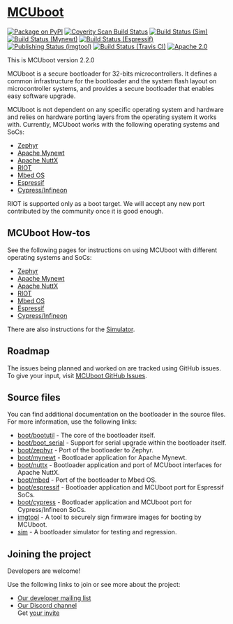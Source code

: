 # [MCUboot](http://mcuboot.com/)

[![Package on PyPI](https://img.shields.io/pypi/v/imgtool.svg)][pypi]
[![Coverity Scan Build Status](https://scan.coverity.com/projects/12307/badge.svg)][coverity]
[![Build Status (Sim)](https://github.com/mcu-tools/mcuboot/workflows/Sim/badge.svg)][sim]
[![Build Status (Mynewt)](https://github.com/mcu-tools/mcuboot/workflows/Mynewt/badge.svg)][mynewt]
[![Build Status (Espressif)](https://github.com/mcu-tools/mcuboot/workflows/Espressif/badge.svg)][espressif]
[![Publishing Status (imgtool)](https://github.com/mcu-tools/mcuboot/workflows/imgtool/badge.svg)][imgtool]
[![Build Status (Travis CI)](https://img.shields.io/travis/mcu-tools/mcuboot/main.svg?label=travis-ci)][travis]
[![Apache 2.0](https://img.shields.io/badge/License-Apache%202.0-blue.svg)][license]

[pypi]: https://pypi.org/project/imgtool/
[coverity]: https://scan.coverity.com/projects/mcuboot
[sim]: https://github.com/mcu-tools/mcuboot/actions?query=workflow:Sim
[mynewt]: https://github.com/mcu-tools/mcuboot/actions?query=workflow:Mynewt
[espressif]: https://github.com/mcu-tools/mcuboot/actions?query=workflow:Espressif
[imgtool]: https://github.com/mcu-tools/mcuboot/actions?query=workflow:imgtool
[travis]: https://travis-ci.org/mcu-tools/mcuboot
[license]: https://github.com/mcu-tools/mcuboot/blob/main/LICENSE

This is MCUboot version 2.2.0

MCUboot is a secure bootloader for 32-bits microcontrollers. It defines a
common infrastructure for the bootloader and the system flash layout on
microcontroller systems, and provides a secure bootloader that enables easy
software upgrade.

MCUboot is not dependent on any specific operating system and hardware and
relies on hardware porting layers from the operating system it works with.
Currently, MCUboot works with the following operating systems and SoCs:
- [Zephyr](https://www.zephyrproject.org/)
- [Apache Mynewt](https://mynewt.apache.org/)
- [Apache NuttX](https://nuttx.apache.org/)
- [RIOT](https://www.riot-os.org/)
- [Mbed OS](https://os.mbed.com/)
- [Espressif](https://www.espressif.com/)
- [Cypress/Infineon](https://www.cypress.com/)

RIOT is supported only as a boot target. We will accept any new
port contributed by the community once it is good enough.

## MCUboot How-tos

See the following pages for instructions on using MCUboot with different
operating systems and SoCs:
- [Zephyr](docs/readme-zephyr.md)
- [Apache Mynewt](docs/readme-mynewt.md)
- [Apache NuttX](docs/readme-nuttx.md)
- [RIOT](docs/readme-riot.md)
- [Mbed OS](docs/readme-mbed.md)
- [Espressif](docs/readme-espressif.md)
- [Cypress/Infineon](boot/cypress/README.md)

There are also instructions for the [Simulator](sim/README.rst).

## Roadmap

The issues being planned and worked on are tracked using GitHub issues. To
give your input, visit [MCUboot GitHub
Issues](https://github.com/mcu-tools/mcuboot/issues).

## Source files

You can find additional documentation on the bootloader in the source files.
For more information, use the following links:
- [boot/bootutil](https://github.com/mcu-tools/mcuboot/tree/main/boot/bootutil) - The core of the bootloader itself.
- [boot/boot\_serial](https://github.com/mcu-tools/mcuboot/tree/main/boot/boot_serial) - Support for serial upgrade within the bootloader itself.
- [boot/zephyr](https://github.com/mcu-tools/mcuboot/tree/main/boot/zephyr) - Port of the bootloader to Zephyr.
- [boot/mynewt](https://github.com/mcu-tools/mcuboot/tree/main/boot/mynewt) - Bootloader application for Apache Mynewt.
- [boot/nuttx](https://github.com/mcu-tools/mcuboot/tree/main/boot/nuttx) - Bootloader application and port of MCUboot interfaces for Apache NuttX.
- [boot/mbed](https://github.com/mcu-tools/mcuboot/tree/main/boot/mbed) - Port of the bootloader to Mbed OS.
- [boot/espressif](https://github.com/mcu-tools/mcuboot/tree/main/boot/espressif) - Bootloader application and MCUboot port for Espressif SoCs.
- [boot/cypress](https://github.com/mcu-tools/mcuboot/tree/main/boot/cypress) - Bootloader application and MCUboot port for Cypress/Infineon SoCs.
- [imgtool](https://github.com/mcu-tools/mcuboot/tree/main/scripts/imgtool.py) - A tool to securely sign firmware images for booting by MCUboot.
- [sim](https://github.com/mcu-tools/mcuboot/tree/main/sim) - A bootloader simulator for testing and regression.

## Joining the project

Developers are welcome!

Use the following links to join or see more about the project:

* [Our developer mailing list](https://groups.io/g/MCUBoot)
* [Our Discord channel](https://discord.com/channels/1106321706588577904/1106322802308550716) <br />
  Get [your invite](https://discord.com/invite/5PpXhvda5p)
